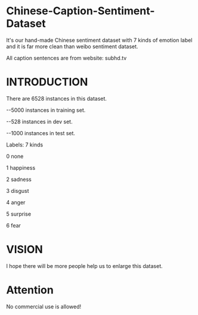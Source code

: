# Chinese-Caption-Sentiment-Dataset
It's our hand-made Chinese sentiment dataset with 7 kinds of emotion label and it is far more clean than weibo sentiment dataset.

All caption sentences are from website: subhd.tv

# INTRODUCTION
There are 6528 instances in this dataset.

--5000 instances in training set.

--528 instances in dev set.

--1000 instances in test set.

Labels: 7 kinds

0 none 

1 happiness 

2 sadness 

3 disgust 

4 anger 

5 surprise 

6 fear

# VISION
I hope there will be more people help us to enlarge this dataset.

# Attention
No commercial use is allowed!
